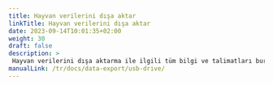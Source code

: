 ```yaml
---
title: Hayvan verilerini dışa aktar
linkTitle: Hayvan verilerini dışa aktar
date: 2023-09-14T10:01:35+02:00
weight: 30
draft: false
description: >
 Hayvan verilerini dışa aktarma ile ilgili tüm bilgi ve talimatları burada bulabilirsiniz
manualLink: /tr/docs/data-export/usb-drive/
---
```

<script>
  window.location.href = "/tr/docs/data-export/usb-drive/";
</script>
